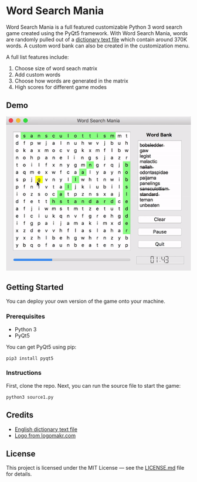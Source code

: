 # Word Search Mania
Word Search Mania is a full featured customizable Python 3 word search game created using the PyQt5 framework. With Word Search Mania, words are randomly pulled out of a [dictionary text file](https://github.com/dwyl/english-words) which contain around 370K words. A custom word bank can also be created in the customization menu.

A full list features include:
1. Choose size of word seach matrix
2. Add custom words
3. Choose how words are generated in the matrix
4. High scores for different game modes

## Demo
![Demo for word seach mania.](demo-images/word-search-mania-demo.gif)

## Getting Started
You can deploy your own version of the game onto your machine.
### Prerequisites
+ Python 3
+ PyQt5

You can get PyQt5 using pip:
```
pip3 install pyqt5
```
### Instructions
First, clone the repo. Next, you can run the source file to start the game:
```
python3 source1.py
```
## Credits
+ [English dictionary text file](https://github.com/dwyl/english-words)
+ [Logo from logomakr.com](https://logomakr.com)

## License
This project is licensed under the MIT License — see the [LICENSE.md](./LICENSE.md) file for details.
